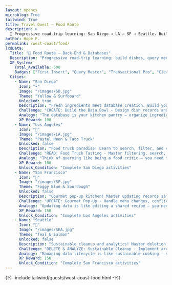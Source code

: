 ```yaml
---
layout: opencs
microblog: True 
tailwind: True
title: Travel Quest — Food Route
description: >
  🎒 Progressive road-trip learning: San Diego → LA → SF → Seattle. Build dishes, query menus, handle transactions, and master database cleanup through coastal cuisine adventures.
author: Hope F.
permalink: /west-coast/food/
lxdData:
  Title: "🍕 Food Route — Back-End & Databases"
  Description: "Progressive road-trip learning: build dishes, query menus, handle transactions, and master database cleanup through coastal cuisine adventures."
  XP_System:
    Total_Available: 500
    Badges: ["First Insert", "Query Master", "Transactional Pro", "Cleanup Crew"]
  Cities:
    - Name: "San Diego"
      Icon: "☀️"  
      Image: "/images/SD.jpg"  
      Theme: "Yellow & Surfboard"
      Unlocked: true
      Description: "Fresh ingredients meet database creation. Build your first dishes by learning INSERT operations and data modeling."
      Challenge: "CREATE: Build the Baja Bowl - Design dish records and ingredient relationships"
      Analogy: "The database is your kitchen pantry — organize ingredients (fields) and recipes (records) so chefs (applications) can cook reliably."
      XP_Reward: 100
    - Name: "Los Angeles"
      Icon: "🌴"
      Image: "/images/LA.jpg" 
      Theme: "Pastel Neon & Taco Truck"
      Unlocked: false
      Description: "Food truck paradise! Learn to search, filter, and efficiently query your growing database of dishes."
      Challenge: "READ: Food Truck Tasting - Master filtering, search, and performance optimization"
      Analogy: "Think of querying like being a food critic — you need to find exactly what you're looking for quickly in a sea of options."
      XP_Reward: 100
      Unlock_Condition: "Complete San Diego activities"
    - Name: "San Francisco"
      Icon: "🌁"
      Image: "/images/SF.jpg"  
      Theme: "Foggy Blue & Sourdough"
      Unlocked: false
      Description: "Gourmet pop-up kitchen! Master updating records safely with transactions and conflict resolution."
      Challenge: "UPDATE: Gourmet Pop-Up - Handle menu changes, conflicts, and maintain data consistency"
      Analogy: "Updating data is like editing a shared recipe — you need to handle conflicts when multiple chefs want to make changes."
      XP_Reward: 150
      Unlock_Condition: "Complete Los Angeles activities"
    - Name: "Seattle"
      Icon: "🌲"
      Image: "/images/SEA.jpg"  
      Theme: "Teal & Salmon"
      Unlocked: false
      Description: "Sustainable cleanup and analytics! Master deletion strategies and build insightful reports from your data."
      Challenge: "DELETE & ANALYZE: Sustainable Cleanup - Implement archival strategies and generate analytics"
      Analogy: "Managing data lifecycle is like sustainable cooking — sometimes you preserve ingredients, sometimes you compost them."
      XP_Reward: 150
      Unlock_Condition: "Complete San Francisco activities"
---
```

{%- include tailwind/quests/west-coast-food.html -%}
